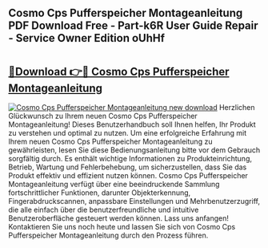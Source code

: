 ## Cosmo Cps Pufferspeicher Montageanleitung PDF Download Free - Part-k6R User Guide Repair - Service Owner Edition oUhHf

# <h2><a href="http://df7zjl.blite.top/?on=Cosmo+Cps+Pufferspeicher+Montageanleitung">🔗Download 👉🔴 Cosmo Cps Pufferspeicher Montageanleitung</a></h2>

[![Cosmo Cps Pufferspeicher Montageanleitung new download](https://i.imgur.com/lujVjoI.png)](http://df7zjl.blite.top/?on=Cosmo+Cps+Pufferspeicher+Montageanleitung)
Herzlichen Glückwunsch zu Ihrem neuen Cosmo Cps Pufferspeicher Montageanleitung! Dieses Benutzerhandbuch soll Ihnen helfen, Ihr Produkt zu verstehen und optimal zu nutzen. Um eine erfolgreiche Erfahrung mit Ihrem neuen Cosmo Cps Pufferspeicher Montageanleitung zu gewährleisten, lesen Sie diese Bedienungsanleitung bitte vor dem Gebrauch sorgfältig durch. Es enthält wichtige Informationen zu Produkteinrichtung, Betrieb, Wartung und Fehlerbehebung, um sicherzustellen, dass Sie das Produkt effektiv und effizient nutzen können. Cosmo Cps Pufferspeicher Montageanleitung verfügt über eine beeindruckende Sammlung fortschrittlicher Funktionen, darunter Objekterkennung, Fingerabdruckscannen, anpassbare Einstellungen und Mehrbenutzerzugriff, die alle einfach über die benutzerfreundliche und intuitive Benutzeroberfläche gesteuert werden können. Lass uns anfangen! Kontaktieren Sie uns noch heute und lassen Sie sich von Cosmo Cps Pufferspeicher Montageanleitung durch den Prozess führen.
